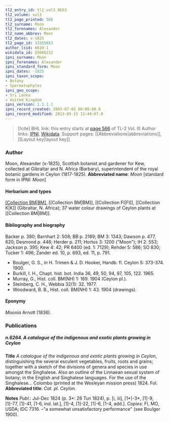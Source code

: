 ```yaml
---
tl2_entry_id: tl2_vol3_0653
tl2_volume: vol3
tl2_page_printed: 566
tl2_surname: Moon
tl2_forenames: Alexander
tl2_name_abbrev: Moon
tl2_dates: x-1825
tl2_page_id: 33355653
author_lsid: 6610-1
wikidata_id: Q5666212
ipni_surname: Moon
ipni_forenames: Alexander
ipni_standard_form: Moon
ipni_dates: -1825
ipni_taxon_scope: 
- Botany
- Spermatophytes
ipni_geo_scope: 
- Sri Lanka
- United Kingdom
ipni_version: 1.1.1.1
ipni_record_created: 2003-07-02 00:00:00.0
ipni_record_modified: 2013-05-15 11:44:07.0
---
```


> [!cite] BHL link: this entry starts at [page 566](https://www.biodiversitylibrary.org/page/33355653) of TL-2 Vol. III
> Author links: [IPNI](https://www.ipni.org/a/6610-1), [Wikidata](https://www.wikidata.org/wiki/Q5666212). Support pages: [[Abbreviations|abbreviations]], [[Layout key|layout key]]

### Author

Moon, Alexander (x-1825), Scottish botanist and gardener for Kew, collected at Gibraltar and N. Africa (Barbary), superintendent of the royal botanic gardens in Ceylon (1817-1825). 
**Abbreviated name**: *Moon* \[standard form in IPNI: *Moon*\]

#### Herbarium and types

[[Collection BM|BM]](Ceylon), [[Collection BM|BM]], [[Collection FI|FI]], [[Collection K|K]] (Gibraltar, N. Africa); 37 water colour drawings of Ceylon plants at [[Collection BM|BM]].

#### Bibliography and biography

Backer p. 380; Barnhart 2: 508; BB p. 2189; BM 3: 1343; Dawson p. 477, 620; Desmond p. 446; Herder p. 211; Hortus 3: 1200 ("Moon"); IH 2: 553; Jackson p. 395; Kew 4: 42; PR 6400 (ed. 1: 7129); Rehder 5: 586; SO 830; Tucker 1: 496; Zander ed. 10, p. 693, ed. 11, p. 791.
- Boulger, G. S., *in* H. Trimen & J. D. Hooker, Handb. fl. Ceylon 5: 373-374. 1900.
- Burkill, I. H., Chapt. hist. bot. India 36, 49, 50, 94, 97, 105, 122. 1965.
- Murray, G., Hist. coll. BM(NH) 1: 169. 1904 (Ceylon pl.).
- Steinberg, C. H., Webbia 32(1): 32. 1977.
- Woodward, B. B., Hist. coll. BM(NH) 1: 43. 1904 (drawings).

#### Eponymy

*Moonia* Arnott (1836).

### Publications

##### n.6264. A catalogue of the indigenous and exotic plants growing in Ceylon

**Title**
*A catalogue of the indigenous and exotic plants growing in Ceylon*, distinguishing the several esculent vegetables, fruits, roots and grains; together with a sketch of the divisions of genera and species in use amongst the Singhalese. Also an outline of the Linnaean sexual system of botany; in the English and Singhalese languages. For the use of the Singhalese... Colombo (printed at the Wesleyan mission press) 1824. Fol.
**Abbreviated title**: *Cat. pl. Ceylon*.

**Notes**
*Publ*.: Jul-Dec 1824 (p. 3\*: 26 Tun 1824), p. \[i, iii\], \[1\*\]-3\*, \[1\]-9, \[1\]-77, \[1\]-41, \[1-6, ind. lat.\], \[1\]-4, \[1\]-22, \[1\]-6, \[1-4, add.\]. *Copies*: FI, MO, USDA; IDC 7316. –"a somewhat unsatisfactory performance" (see Boulger 1900).

